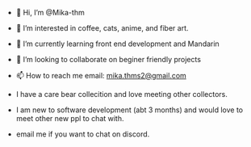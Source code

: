 - 👋 Hi, I’m @Mika-thm
- 👀 I’m interested in coffee, cats, anime, and fiber art.
- 🌱 I’m currently learning front end development and Mandarin
- 💞️ I’m looking to collaborate on beginer friendly projects
- 📫 How to reach me email: mika.thms2@gmail.com

- I have a care bear collecition and love meeting other collectors.
- I am new to software development (abt 3 months) and would love to meet other new ppl to chat with.
- email me if you want to chat on discord. 

<!---
Mika-thm/Mika-thm is a ✨ special ✨ repository because its `README.md` (this file) appears on your GitHub profile.
You can click the Preview link to take a look at your changes.
--->
